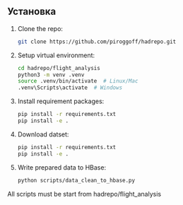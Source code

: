 ## Установка
1. Clone the repo:
    ```bash
    git clone https://github.com/piroggoff/hadrepo.git
2. Setup virtual environment:
   ```bash
   cd hadrepo/flight_analysis
   python3 -m venv .venv
   source .venv/bin/activate  # Linux/Mac 
   .venv\Scripts\activate  # Windows

3. Install requirement packages:
    ```bash
    pip install -r requirements.txt
    pip install -e .

4. Download datset:
    ```bash
    pip install -r requirements.txt
    pip install -e .
   
5. Write prepared data to HBase:
   ````bash
   python scripts/data_clean_to_hbase.py
   

All scripts must be start from hadrepo/flight_analysis